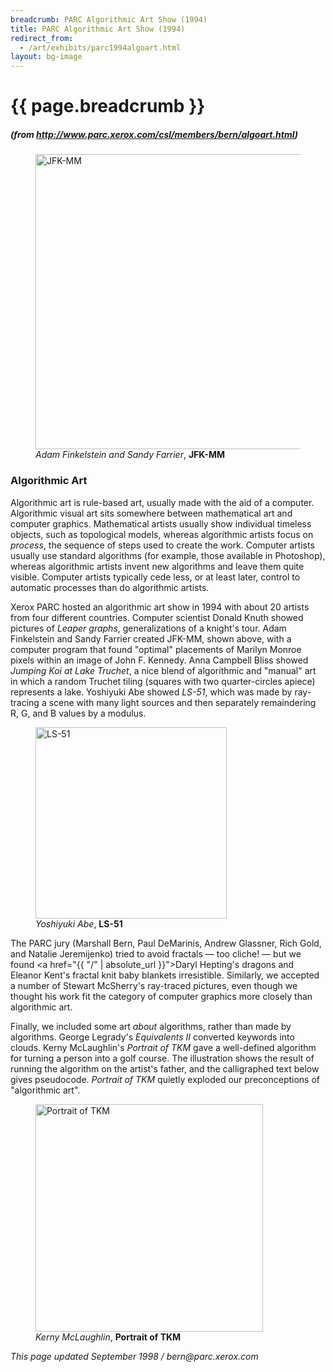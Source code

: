 ```yaml
---
breadcrumb: PARC Algorithmic Art Show (1994)
title: PARC Algorithmic Art Show (1994)
redirect_from:
  - /art/exhibits/parc1994algoart.html
layout: bg-image
---
```

# {{ page.breadcrumb }}
##### (<em>from http://www.parc.xerox.com/csl/members/bern/algoart.html</em>)

<div class="container">
  <figure>
    <img class="img-fluid rounded" style="height: 472px"
    src="{{ "/assets/projects/img/parc-mmjfk.jpg" | relative_url }}"
    alt="JFK-MM" />
    <figcaption>
      <em>Adam Finkelstein and Sandy Farrier</em>,
      <strong>JFK-MM</strong>
    </figcaption>
  </figure>
</div>

### Algorithmic Art

Algorithmic art is rule-based art, usually made with
the aid of a computer.
Algorithmic visual art sits somewhere between
mathematical art and computer graphics.
Mathematical artists usually show individual timeless objects,
such as topological models,
whereas algorithmic artists focus on <em>process</em>,
the sequence of steps used to create the work.
Computer artists usually use standard algorithms
(for example, those available in Photoshop),
whereas algorithmic artists invent new algorithms and
leave them quite visible.
Computer artists typically cede
less, or at least later, control to automatic processes
than do algorithmic artists.

Xerox PARC hosted an algorithmic art show in 1994 with about 20 artists
from four different countries.
Computer scientist Donald Knuth showed
pictures of <em>Leaper graphs</em>, generalizations of a knight's tour.
Adam Finkelstein and Sandy Farrier created JFK-MM,
shown above, with a computer program that found "optimal"
placements of Marilyn Monroe pixels within an image of John F. Kennedy.
Anna Campbell Bliss showed
<em>Jumping Koi at Lake Truchet</em>, a nice blend of
algorithmic and "manual" art in which a random Truchet tiling
(squares with two quarter-circles apiece) represents a lake.
Yoshiyuki Abe showed <em>LS-51</em>, which was made by ray-tracing
a scene with many light sources and then separately remaindering
R, G, and B values by a modulus.

<div class="container">
  <figure>
    <img class="img-fluid rounded" style="height: 306px"
    src="{{ "/assets/projects/img/parc-ls51.jpg" | relative_url }}" alt="LS-51" />
    <figcaption>
      <em>Yoshiyuki Abe</em>, <strong>LS-51</strong>
    </figcaption>
  </figure>
</div>

The PARC jury (Marshall Bern, Paul DeMarinis, Andrew Glassner, Rich Gold,
and Natalie Jeremijenko) tried to avoid fractals
&mdash; too cliche! &mdash; but we found
<a href="{{ "/" | absolute_url }}">Daryl Hepting</a>'s
dragons and Eleanor Kent's fractal knit baby
blankets irresistible.
Similarly, we accepted a number of
Stewart McSherry's ray-traced pictures, even though we thought his work
fit the category of computer graphics more closely than algorithmic art.

Finally, we included some art <em>about</em> algorithms,
rather than made by algorithms.
George Legrady's <em>Equivalents II</em> converted keywords into clouds.
Kerny McLaughlin's <em>Portrait of TKM</em> gave
a well-defined algorithm for turning a person into a golf course.
The illustration shows the result
of running the algorithm on the artist's father,
and the calligraphed text below gives pseudocode.
<em>Portrait of TKM</em> quietly exploded our preconceptions of
"algorithmic art".

<div class="container">
  <figure>
    <img class="img-fluid rounded" style="height: 364px"
    src="{{ "/assets/projects/img/parc-golf.jpg" | relative_url }}" alt="Portrait of TKM" />
    <figcaption>
      <em>Kerny  McLaughlin</em>, <strong>Portrait of TKM</strong>
    </figcaption>
  </figure>
</div>

<address>
This page updated September 1998 /  bern@parc.xerox.com
</address>
